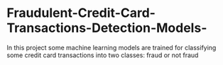# Fraudulent-Credit-Card-Transactions-Detection-Models-
In this project some machine learning models are trained for classifying some credit card transactions into two classes: fraud or not fraud
